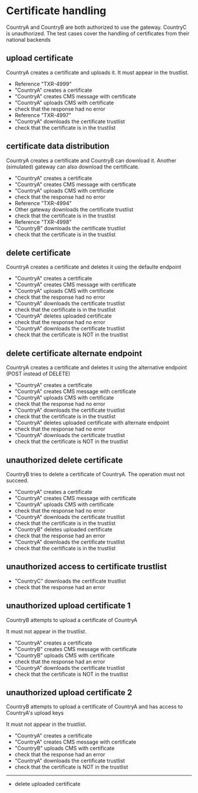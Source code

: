 # Certificate handling 

CountryA and CountryB are both authorized to use the gateway.
CountryC is unauthorized. 
The test cases cover the handling of certificates from their national backends


## upload certificate

CountryA creates a certificate and uploads it.
It must appear in the trustlist. 

* Reference "TXR-4999"
* "CountryA" creates a certificate
* "CountryA" creates CMS message with certificate
* "CountryA" uploads CMS with certificate
* check that the response had no error
* Reference "TXR-4997"
* "CountryA" downloads the certificate trustlist
* check that the certificate is in the trustlist 

## certificate data distribution

CountryA creates a certificate and CountryB can download it.
Another (simulated) gateway can also download the certificate. 

* "CountryA" creates a certificate
* "CountryA" creates CMS message with certificate
* "CountryA" uploads CMS with certificate
* check that the response had no error
* Reference "TXR-4994"
* Other gateway downloads the certificate trustlist
* check that the certificate is in the trustlist 
* Reference "TXR-4998"
* "CountryB" downloads the certificate trustlist
* check that the certificate is in the trustlist 

## delete certificate

CountryA creates a certificate and deletes it using
the defaulte endpoint

* "CountryA" creates a certificate
* "CountryA" creates CMS message with certificate
* "CountryA" uploads CMS with certificate
* check that the response had no error
* "CountryA" downloads the certificate trustlist
* check that the certificate is in the trustlist 
* "CountryA" deletes uploaded certificate
* check that the response had no error
* "CountryA" downloads the certificate trustlist
* check that the certificate is NOT in the trustlist 

## delete certificate alternate endpoint

CountryA creates a certificate and deletes it using
the alternative endpoint (POST instead of DELETE)

* "CountryA" creates a certificate
* "CountryA" creates CMS message with certificate
* "CountryA" uploads CMS with certificate
* check that the response had no error
* "CountryA" downloads the certificate trustlist
* check that the certificate is in the trustlist 
* "CountryA" deletes uploaded certificate with alternate endpoint
* check that the response had no error
* "CountryA" downloads the certificate trustlist
* check that the certificate is NOT in the trustlist 


## unauthorized delete certificate

CountryB tries to delete a certificate of CountryA.
The operation must not succeed. 

* "CountryA" creates a certificate
* "CountryA" creates CMS message with certificate
* "CountryA" uploads CMS with certificate
* check that the response had no error
* "CountryA" downloads the certificate trustlist
* check that the certificate is in the trustlist 
* "CountryB" deletes uploaded certificate
* check that the response had an error
* "CountryA" downloads the certificate trustlist
* check that the certificate is in the trustlist 

## unauthorized access to certificate trustlist

* "CountryC" downloads the certificate trustlist
* check that the response had an error

## unauthorized upload certificate 1

CountryB attempts to upload a certificate of CountryA

It must not appear in the trustlist. 
* "CountryA" creates a certificate
* "CountryB" creates CMS message with certificate
* "CountryB" uploads CMS with certificate
* check that the response had an error
* "CountryA" downloads the certificate trustlist
* check that the certificate is NOT in the trustlist 

## unauthorized upload certificate 2

CountryB attempts to upload a certificate of CountryA
and has access  to CountryA's upload keys

It must not appear in the trustlist. 
* "CountryA" creates a certificate
* "CountryA" creates CMS message with certificate
* "CountryB" uploads CMS with certificate
* check that the response had an error
* "CountryA" downloads the certificate trustlist
* check that the certificate is NOT in the trustlist 


___

* delete uploaded certificate
